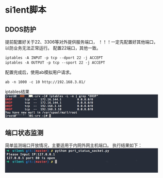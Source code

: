 # si1ent脚本
## DDOS防护

提前配置好关于22、3306等对外提供服务端口，
！！！一定先配置好其他端口，以防业务无法正常运行。
配置22端口，其他一致。
```
iptables -A INPUT -p tcp --dport 22 -j ACCEPT
iptables -A OUTPUT -p tcp --sport 22 -j ACCEPT
```
配置完成后，使用ab模拟用户请求。
```
ab -n 1000 -c 10 http://192.168.3.81/
```
iptables结果  
![](images/iptables.jpg)

## 端口状态监测

简单监测端口开放情况，主要适用于内网外网主机端口。
执行结果如下：
![](images/port_status.jpg)
